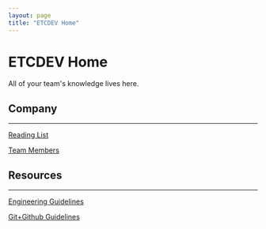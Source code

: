 ```yaml
---
layout: page
title: "ETCDEV Home"
---
```


# ETCDEV Home

All of your team's knowledge lives here.

## Company

---

[Reading List](./Reading-List.md)

[Team Members](./Team-Members.md)

## Resources

---

[Engineering Guidelines](./Engineering-Guidelines.md)

[Git+Github Guidelines](./Git-Github-Guidelines.md)


